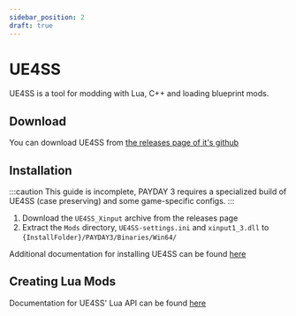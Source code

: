 ```yaml
---
sidebar_position: 2
draft: true
---
```


# UE4SS

UE4SS is a tool for modding with Lua, C++ and loading blueprint mods.

## Download
You can download UE4SS from [the releases page of it's github](https://github.com/UE4SS-RE/RE-UE4SS/releases/latest)

## Installation
:::caution
This guide is incomplete, PAYDAY 3 requires a specialized build of UE4SS (case preserving) and some game-specific configs.
:::

1. Download the `UE4SS_Xinput` archive from the releases page
2. Extract the `Mods` directory, `UE4SS-settings.ini` and `xinput1_3.dll` to `{InstallFolder}/PAYDAY3/Binaries/Win64/`

Additional documentation for installing UE4SS can be found [here](https://docs.ue4ss.com/installation-guide.html)

## Creating Lua Mods
Documentation for UE4SS' Lua API can be found [here](https://docs.ue4ss.com/lua-api.html)
